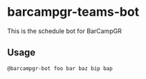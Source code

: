 # barcampgr-teams-bot

This is the schedule bot for BarCampGR

## Usage
`@barcampgr-bot foo bar baz bip bap`